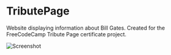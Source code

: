 # TributePage
Website displaying information about Bill Gates. Created for the FreeCodeCamp Tribute Page certificate project.

![Screenshot]()

